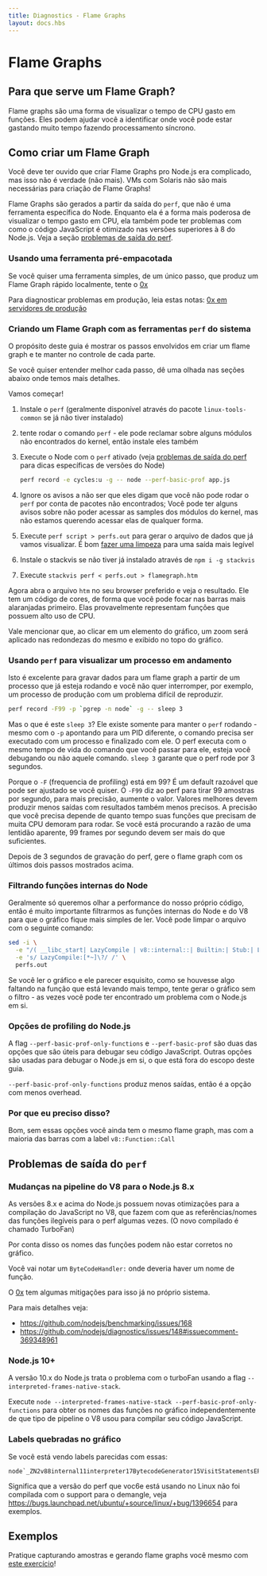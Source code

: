 ```yaml
---
title: Diagnostics - Flame Graphs
layout: docs.hbs
---
```


# Flame Graphs

## Para que serve um Flame Graph?

<!-- Flame graphs are a way of visualizing CPU time spent in functions. They can help you pin down where you spend too much time doing synchronous operations. -->
Flame graphs são uma forma de visualizar o tempo de CPU gasto em funções. Eles podem ajudar você a identificar onde você pode estar gastando muito tempo fazendo processamento síncrono.

## Como criar um Flame Graph

<!-- You might have heard creating a flame graph for Node.js is difficult, but that's not true (anymore).
Solaris vms are no longer needed for flame graphs! -->
Você deve ter ouvido que criar Flame Graphs pro Node.js era complicado, mas isso não é verdade (não mais).
VMs com Solaris não são mais necessárias para criação de Flame Graphs!

<!-- Flame graphs are generated from `perf` output, which is not a node-specific tool. While it's the most powerful way to visualize CPU time spent, it may have issues with how JavaScript code is optimized in Node.js 8 and above. See [perf output issues](#perf-output-issues) section below. -->
Flame Graphs são gerados a partir da saída do `perf`, que não é uma ferramenta específica do Node. Enquanto ela é a forma mais poderosa de visualizar o tempo gasto em CPU, ela também pode ter problemas com como o código JavaScript é otimizado nas versões superiores à 8 do Node.js. Veja a seção [problemas de saída do perf](#problemas-de-saída-do-perf).

### Usando uma ferramenta pré-empacotada

<!-- If you want a single step that produces a flame graph locally, try [0x](https://www.npmjs.com/package/0x) -->
Se você quiser uma ferramenta simples, de um único passo, que produz um Flame Graph rápido localmente, tente o [0x](https://www.npmjs.com/package/0x)

<!-- For diagnosing production deployments, read these notes: [0x production servers](https://github.com/davidmarkclements/0x/blob/master/docs/production-servers.md) -->
Para diagnosticar problemas em produção, leia estas notas: [0x em servidores de produção](https://github.com/davidmarkclements/0x/blob/master/docs/production-servers.md)

### Criando um Flame Graph com as ferramentas `perf` do sistema

<!-- The purpose of this guide is to show steps involved in creating a flame graph and keep you in control of each step. -->
O propósito deste guia é mostrar os passos envolvidos em criar um flame graph e te manter no controle de cada parte.

<!-- If you want to understand each step better take a look at the sections that follow were we go into more detail. -->
Se você quiser entender melhor cada passo, dê uma olhada nas seções abaixo onde temos mais detalhes.

<!-- Now let's get to work. -->
Vamos começar!

<!-- 1. Install `perf` (usually available through the linux-tools-common package if not already installed)
2. try running `perf` - it might complain about missing kernel modules, install them too
3. run node with perf enabled (see [perf output issues](#perf-output-issues) for tips specific to Node.js versions)
```bash
perf record -e cycles:u -g -- node --perf-basic-prof app.js
```
4. disregard warnings unless they're saying you can't run perf due to missing packages; you may get some warnings about not being able to access kernel module samples which you're not after anyway.
5. Run `perf script > perfs.out` to generate the data file you'll visualize in a moment. It's useful to [apply some cleanup](#filtering-out-node-internal-functions) for a more readable graph
6. install stackvis if not yet installed `npm i -g stackvis`
7. run `stackvis perf < perfs.out > flamegraph.htm` -->
1. Instale o `perf` (geralmente disponível através do pacote `linux-tools-common` se já não tiver instalado)
2. tente rodar o comando `perf` - ele pode reclamar sobre alguns módulos não encontrados do kernel, então instale eles também
3. Execute o Node com o `perf` ativado (veja [problemas de saída do perf](#problemas-de-saída-do-perf) para dicas específicas de versões do Node)

    ```bash
    perf record -e cycles:u -g -- node --perf-basic-prof app.js
    ```

4. Ignore os avisos a não ser que eles digam que você não pode rodar o `perf` por conta de pacotes não encontrados; Você pode ter alguns avisos sobre não poder acessar as samples dos módulos do kernel, mas não estamos querendo acessar elas de qualquer forma.
5. Execute `perf script > perfs.out` para gerar o arquivo de dados que já vamos visualizar. É bom [fazer uma limpeza](#filtrando-funções-internas-do-node) para uma saída mais legível
6. Instale o stackvis se não tiver já instalado através de `npm i -g stackvis`
7. Execute `stackvis perf < perfs.out > flamegraph.htm`

<!-- Now open the flame graph file in your favorite browser and watch it burn. It's color-coded so you can focus on the most saturated orange bars first. They're likely to represent CPU heavy functions. -->
Agora abra o arquivo `htm` no seu browser preferido e veja o resultado. Ele tem um código de cores, de forma que você pode focar nas barras mais alaranjadas primeiro. Elas provavelmente representam funções que possuem alto uso de CPU.

<!-- Worth mentioning - if you click an element of a flame graph a zoom-in of its surroundings will get displayed above the graph. -->
Vale mencionar que, ao clicar em um elemento do gráfico, um zoom será aplicado nas redondezas do mesmo e exibido no topo do gráfico.

### Usando `perf` para visualizar um processo em andamento

<!-- This is great for recording flame graph data from an already running process that you don't want to interrupt. Imagine a production process with a hard to reproduce issue. -->
Isto é excelente para gravar dados para um flame graph a partir de um processo que já esteja rodando e você não quer interromper, por exemplo, um processo de produção com um problema difícil de reproduzir.

```bash
perf record -F99 -p `pgrep -n node` -g -- sleep 3
```

<!-- Wait, what is that `sleep 3` for? It's there to keep the perf running - despite `-p` option pointing to a different pid, the command needs to be executed on a process and end with it.
perf runs for the life of the command you pass to it, whether or not you're actually profiling that command. `sleep 3` ensures that perf runs for 3 seconds. -->
Mas o que é este `sleep 3`? Ele existe somente para manter o `perf` rodando - mesmo com o `-p` apontando para um PID diferente, o comando precisa ser executado com um processo e finalizado com ele.
O perf executa com o mesmo tempo de vida do comando que você passar para ele, esteja você debugando ou não aquele comando. `sleep 3` garante que o perf rode por 3 segundos.

<!-- Why is `-F` (profiling frequency) set to 99? It's a reasonable default. You can adjust if you want.
`-F99` tells perf to take 99 samples per second, for more precision increase the value. Lower values should produce less output with less precise results. Precision you need depends on how long your CPU intensive functions really run. If you're looking for the reason of a noticeable slowdown, 99 frames per second should be more than enough. -->
Porque o `-F` (frequencia de profiling) está em 99? É um default razoável que pode ser ajustado se você quiser.
O `-F99` diz ao perf para tirar 99 amostras por segundo, para mais precisão, aumente o valor. Valores melhores devem produzir menos saídas com resultados também menos precisos. A precisão que você precisa depende de quanto tempo suas funções que precisam de muita CPU demoram para rodar. Se você está procurando a razão de uma lentidão aparente, 99 frames por segundo devem ser mais do que suficientes.

<!-- After you get that 3 second perf record, proceed with generating the flame graph with the last two steps from above. -->
Depois de 3 segundos de gravação do perf, gere o flame graph com os últimos dois passos mostrados acima.

### Filtrando funções internas do Node

<!-- Usually you just want to look at the performance of your own calls, so filtering out Node.js and V8 internal functions can make the graph much easier to read. You can clean up your perf file with: -->
Geralmente só queremos olhar a performance do nosso próprio código, então é muito importante filtrarmos as funções internas do Node e do V8 para que o gráfico fique mais simples de ler. Você pode limpar o arquivo com o seguinte comando:

```bash
sed -i \
  -e "/( __libc_start| LazyCompile | v8::internal::| Builtin:| Stub:| LoadIC:|\[unknown\]| LoadPolymorphicIC:)/d" \
  -e 's/ LazyCompile:[*~]\?/ /' \
  perfs.out
```

<!-- If you read your flame graph and it seems odd, as if something is missing in the key function taking up most time, try generating your flame graph without the filters - maybe you got a rare case of an issue with Node.js itself. -->
Se você ler o gráfico e ele parecer esquisito, como se houvesse algo faltando na função que está levando mais tempo, tente gerar o gráfico sem o filtro - as vezes você pode ter encontrado um problema com o Node.js em si.

### Opções de profiling do Node.js

<!-- `--perf-basic-prof-only-functions` and `--perf-basic-prof` are the two that are useful for debugging your JavaScript code. Other options are used for profiling Node.js itself, which is outside the scope of this guide. -->
A flag `--perf-basic-prof-only-functions` e `--perf-basic-prof` são duas das opções que são úteis para debugar seu código JavaScript. Outras opções são usadas para debugar o Node.js em si, o que está fora do escopo deste guia.

<!-- `--perf-basic-prof-only-functions` produces less output, so it's the option with least overhead. -->
`--perf-basic-prof-only-functions` produz menos saídas, então é a opção com menos overhead.

### Por que eu preciso disso?

<!-- Well, without these options you'll still get a flame graph, but with most bars labeled `v8::Function::Call`. -->
Bom, sem essas opções você ainda tem o mesmo flame graph, mas com a maioria das barras com a label `v8::Function::Call`

## Problemas de saída do `perf`

### Mudanças na pipeline do V8 para o Node.js 8.x

<!-- Node.js 8.x and above ships with new optimizations to JavaScript compilation pipeline in V8 engine which makes function names/references unreachable for perf sometimes. (It's called Turbofan) -->
As versões 8.x e acima do Node.js possuem novas otimizações para a compilação do JavaScript no V8, que fazem com que as referências/nomes das funções ilegíveis para o perf algumas vezes. (O novo compilado é chamado TurboFan)

<!-- The result is you might not get your function names right in the flame graph. -->
Por conta disso os nomes das funções podem não estar corretos no gráfico.

<!-- You'll notice `ByteCodeHandler:` where you'd expect function names. -->
Você vai notar um `ByteCodeHandler:` onde deveria haver um nome de função.

<!-- [0x](https://www.npmjs.com/package/0x) has some mitigations for that built in. -->
O [0x](https://www.npmjs.com/package/0x) tem algumas mitigações para isso já no próprio sistema.

<!-- For details see: -->
Para mais detalhes veja:
- https://github.com/nodejs/benchmarking/issues/168
- https://github.com/nodejs/diagnostics/issues/148#issuecomment-369348961

### Node.js 10+

<!-- Node.js 10.x addresses the issue with Turbofan using the `--interpreted-frames-native-stack` flag. -->
A versão 10.x do Node.js trata o problema com o turboFan usando a flag `--interpreted-frames-native-stack`.

<!-- Run `node --interpreted-frames-native-stack --perf-basic-prof-only-functions` to get function names in the flame graph regardless of which pipeline V8 used to compile your JavaScript. -->
Execute `node --interpreted-frames-native-stack --perf-basic-prof-only-functions` para obter os nomes das funções no gráfico independentemente de que tipo de pipeline o V8 usou para compilar seu código JavaScript.

### Labels quebradas no gráfico

<!-- If you're seeing labels looking like this -->
Se você está vendo labels parecidas com essas:

```
node`_ZN2v88internal11interpreter17BytecodeGenerator15VisitStatementsEPNS0_8ZoneListIPNS0_9StatementEEE
```

<!-- it means the Linux perf you're using was not compiled with demangle support, see https://bugs.launchpad.net/ubuntu/+source/linux/+bug/1396654 for example -->
Significa que a versão do perf que voc6e está usando no Linux não foi compilada com o support para o demangle, veja https://bugs.launchpad.net/ubuntu/+source/linux/+bug/1396654 para exemplos.

## Exemplos

<!-- Practice capturing flame graphs yourself with [a flame graph exercise](https://github.com/naugtur/node-example-flamegraph)! -->
Pratique capturando amostras e gerando flame graphs você mesmo com [este exercício](https://github.com/naugtur/node-example-flamegraph)!

